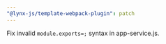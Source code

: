 ```yaml
---
"@lynx-js/template-webpack-plugin": patch
---
```


Fix invalid `module.exports=;` syntax in app-service.js.
